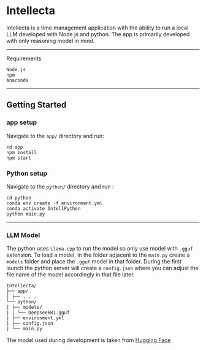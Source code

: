 # Intellecta

Intellecta is a time management application with the ability to run a local LLM developed with Node js and python. The app is primarily developed with only reasoning model in mind.

---

Requirements
```
Node.js
npm
Anaconda
```

---

## Getting Started

### app setup

Navigate to the `app/` directory and run:

```
cd app
npm install
npm start
```

### Python setup
Navigate to the `python/` directory and run :
```
cd python
conda env create -f environment.yml
conda activate IntellPython
python main.py
```

---
### LLM Model

The python uses `Llama.cpp` to run the model so only use model with `.gguf` extension. To load a model, in the folder adjacent to the `main.py` create a `models` folder and place the `.gguf` model in that folder.
During the first launch the python server will create a `config.json` where you can adjust the file name of the model accordingly in that file later.
```
Intellecta/
├── app/
│ ├── . . .
└── python/
| ├── models/
| | └── DeepseekR1.gguf
| ├── environment.yml
| ├── config.json
| └── main.py
```
The model used during development is taken from [Hugging Face](https://huggingface.co/DevQuasar/deepseek-ai.DeepSeek-R1-Distill-Qwen-7B-GGUF)
